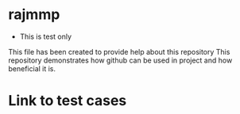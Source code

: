 # rajmmp
<ul>
  <li>This is test only </li>
</ul>
This file has been created to provide help about this repository
This repository demonstrates how github can be used in project and how beneficial it is.
<h1> Link to test cases </h1>
